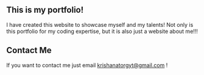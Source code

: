 ## This is my portfolio!

I have created this website to showcase myself and my talents! Not only is this portfolio for my coding expertise, but it is also just a website about me!!!


## Contact Me

If you want to contact me just email krishanatorgyt@gmail.com !


